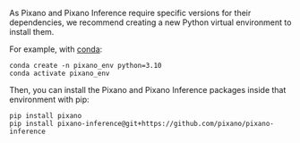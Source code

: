 As Pixano and Pixano Inference require specific versions for their dependencies, we recommend creating a new Python virtual environment to install them.

For example, with <a href="https://conda.io/projects/conda/en/latest/user-guide/install/index.html" target="_blank">conda</a>:

```shell
conda create -n pixano_env python=3.10
conda activate pixano_env
```

Then, you can install the Pixano and Pixano Inference packages inside that environment with pip:

```shell
pip install pixano
pip install pixano-inference@git+https://github.com/pixano/pixano-inference
```
